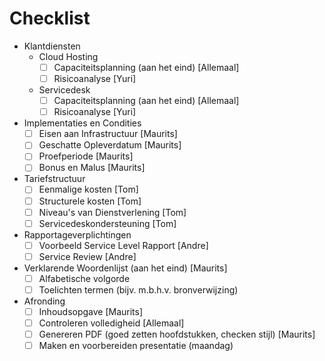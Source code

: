 # Checklist

- Klantdiensten
	- Cloud Hosting
		- [ ] Capaciteitsplanning (aan het eind) [Allemaal]
		- [ ] Risicoanalyse [Yuri]
	- Servicedesk
		- [ ] Capaciteitsplanning (aan het eind) [Allemaal]
		- [ ] Risicoanalyse [Yuri]
- Implementaties en Condities
	- [ ] Eisen aan Infrastructuur [Maurits]
	- [ ] Geschatte Opleverdatum [Maurits]
	- [ ] Proefperiode [Maurits]
	- [ ] Bonus en Malus [Maurits]
- Tariefstructuur
	- [ ] Eenmalige kosten [Tom]
	- [ ] Structurele kosten [Tom]
	- [ ] Niveau's van Dienstverlening [Tom]
	- [ ] Servicedeskondersteuning [Tom]
- Rapportageverplichtingen
	- [ ] Voorbeeld Service Level Rapport [Andre]
	- [ ] Service Review [Andre]
- Verklarende Woordenlijst (aan het eind) [Maurits]
	- [ ] Alfabetische volgorde
	- [ ] Toelichten termen (bijv. m.b.h.v. bronverwijzing)
- Afronding
	- [ ] Inhoudsopgave [Maurits]
	- [ ] Controleren volledigheid [Allemaal]
	- [ ] Genereren PDF (goed zetten hoofdstukken, checken stijl) [Maurits]
	- [ ] Maken en voorbereiden presentatie (maandag)
